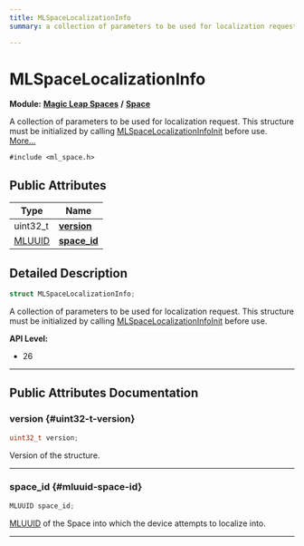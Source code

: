 ```yaml
---
title: MLSpaceLocalizationInfo
summary: a collection of parameters to be used for localization request. this structure must be initialized by calling mlspacelocalizationinfoinit before use. 

---
```


# MLSpaceLocalizationInfo

**Module:** **[Magic Leap Spaces](/versioned_docs/version-14-Jun-2023/api-ref/api/Modules/group___magic_leap_spaces/group___magic_leap_spaces.md)** **/** **[Space](/versioned_docs/version-14-Jun-2023/api-ref/api/Modules/group___magic_leap_spaces/group___space/group___space.md)**



A collection of parameters to be used for localization request. This structure must be initialized by calling [MLSpaceLocalizationInfoInit](/versioned_docs/version-14-Jun-2023/api-ref/api/Modules/group___magic_leap_spaces/group___space/group___space.md#void-mlspacelocalizationinfoinit) before use.  [More...](#detailed-description)


`#include <ml_space.h>`

## Public Attributes

| Type           | Name           |
| -------------- | -------------- |
| uint32_t | **[version](/versioned_docs/version-14-Jun-2023/api-ref/api/Modules/group___magic_leap_spaces/group___space/struct_m_l_space_localization_info.md#uint32-t-version)**  |
| [MLUUID](/versioned_docs/version-14-Jun-2023/api-ref/api/Modules/group___common/struct_m_l_u_u_i_d.md) | **[space_id](/versioned_docs/version-14-Jun-2023/api-ref/api/Modules/group___magic_leap_spaces/group___space/struct_m_l_space_localization_info.md#mluuid-space-id)**  |

## Detailed Description

```cpp
struct MLSpaceLocalizationInfo;
```

A collection of parameters to be used for localization request. This structure must be initialized by calling [MLSpaceLocalizationInfoInit](/versioned_docs/version-14-Jun-2023/api-ref/api/Modules/group___magic_leap_spaces/group___space/group___space.md#void-mlspacelocalizationinfoinit) before use. 




**API Level:**
  * 26




-----------
## Public Attributes Documentation

### version {#uint32-t-version}

```cpp
uint32_t version;
```


Version of the structure. 





-----------

### space_id {#mluuid-space-id}

```cpp
MLUUID space_id;
```


[MLUUID](/versioned_docs/version-14-Jun-2023/api-ref/api/Modules/group___common/struct_m_l_u_u_i_d.md) of the Space into which the device attempts to localize into. 





-----------


